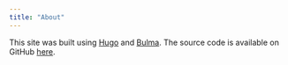 ```yaml
---
title: "About"
---
```


This site was built using [Hugo](https://gohugo.io) and
[Bulma](https://bulma.io). The source code is available on GitHub
[here](https://github.com/jedevc/website).
